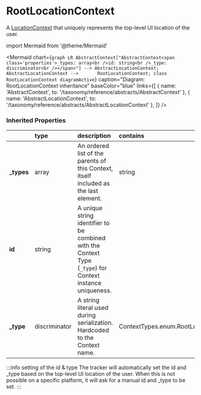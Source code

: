 # RootLocationContext

A [LocationContext](/taxonomy/reference/location-contexts/overview.md) that uniquely represents the top-level UI location of the user.

import Mermaid from '@theme/Mermaid'

<Mermaid chart={`
    graph LR
      AbstractContext["AbstractContext<span class='properties'>_types: array<br />id: string<br />_type: discriminator<br /></span>"] --> AbstractLocationContext;
      AbstractLocationContext -->       RootLocationContext;
    class RootLocationContext diagramActive
  `}
  caption="Diagram: RootLocationContext inheritance"
  baseColor="blue"
  links={[
{ name: 'AbstractContext', to: '/taxonomy/reference/abstracts/AbstractContext' }, { name: 'AbstractLocationContext', to: '/taxonomy/reference/abstracts/AbstractLocationContext' },   ]}
/>

### Inherited Properties

|             | type          | description                                                                                                | contains                              |
|:------------|:--------------|:-----------------------------------------------------------------------------------------------------------|:--------------------------------------|
| **\_types** | array         | An ordered list of the parents of this Context, itself included as the last element.                       | string                                |
| **id**      | string        | A unique string identifier to be combined with the Context Type (`_type`) for Context instance uniqueness. |                                       |
| **\_type**  | discriminator | A string literal used during serialization. Hardcoded to the Context name.                                 | ContextTypes.enum.RootLocationContext |

:::info setting of the id & type
The tracker will automatically set the id and _type based on the top-level UI location of the user. When this is not possible on a specific platform, it will ask for a manual id and _type to be set.
:::
